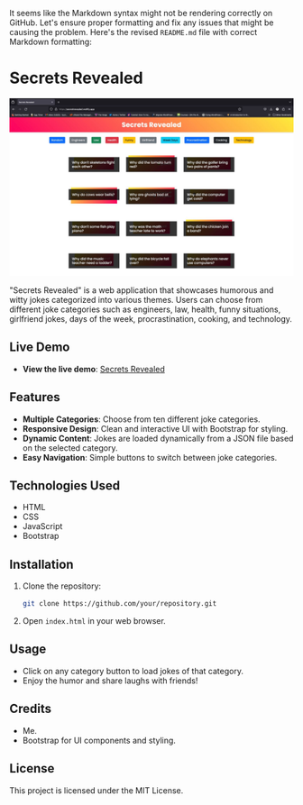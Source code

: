 It seems like the Markdown syntax might not be rendering correctly on GitHub. Let's ensure proper formatting and fix any issues that might be causing the problem. Here's the revised `README.md` file with correct Markdown formatting:

# Secrets Revealed

![Screenshot](demo.jpeg)

"Secrets Revealed" is a web application that showcases humorous and witty jokes categorized into various themes. Users can choose from different joke categories such as engineers, law, health, funny situations, girlfriend jokes, days of the week, procrastination, cooking, and technology.

## Live Demo

- **View the live demo**: [Secrets Revealed](https://secretrevealed.netlify.app/)

## Features

- **Multiple Categories**: Choose from ten different joke categories.
- **Responsive Design**: Clean and interactive UI with Bootstrap for styling.
- **Dynamic Content**: Jokes are loaded dynamically from a JSON file based on the selected category.
- **Easy Navigation**: Simple buttons to switch between joke categories.

## Technologies Used

- HTML
- CSS
- JavaScript
- Bootstrap

## Installation

1. Clone the repository:
   ```bash
   git clone https://github.com/your/repository.git
   ```
2. Open `index.html` in your web browser.

## Usage

- Click on any category button to load jokes of that category.
- Enjoy the humor and share laughs with friends!

## Credits

- Me.
- Bootstrap for UI components and styling.

## License

This project is licensed under the MIT License.
